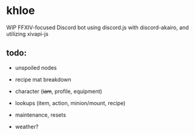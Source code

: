 # khloe

WIP FFXIV-focused Discord bot using discord.js with discord-akairo, and utilizing xivapi-js

## todo:

* unspoiled nodes
* recipe mat breakdown


* character (~~iam~~, profile, equipment)
* lookups (item, action, minion/mount, recipe)
* maintenance, resets
* weather?
